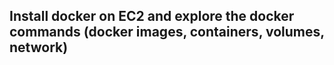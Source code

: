 ## Install docker on EC2 and explore the docker commands (docker images, containers, volumes, network)

